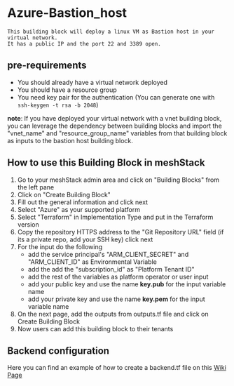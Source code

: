 # Azure-Bastion_host
    This building block will deploy a linux VM as Bastion host in your virtual network.
    It has a public IP and the port 22 and 3389 open.

## pre-requirements
- You should already have a virtual network deployed
- You should have a resource group
- You need key pair for the authentication (You can generate one with ```ssh-keygen -t rsa -b 2048```)

**note**: If you have deployed your virtual network with a vnet building block, you can leverage the dependency between building blocks and import the "vnet_name" and "resource_group_name" variables from that building block as inputs to the bastion host building block.

## How to use this Building Block in meshStack 

1. Go to your meshStack admin area and click on "Building Blocks" from the left pane
2. Click on "Create Building Block"
3. Fill out the general information and click next
4. Select "Azure" as your supported platform 
5. Select "Terraform" in Implementation Type and put in the Terraform version
6. Copy the repository HTTPS address to the "Git Repository URL" field (if its a private repo, add your SSH key) click next
7. For the input do the following
    - add the service principal's "ARM_CLIENT_SECRET" and "ARM_CLIENT_ID" as Environmental Variable
    - add the add the "subscription_id" as "Platform Tenant ID"
    - add the rest of the variables as platform operator or user input
    - add your public key and use the name **key.pub** for the input variable name
    - add your private key and use the name **key.pem** for the input variable name
8. On the next page, add the outputs from outputs.tf file and click on Create Building Block
9. Now users can add this building block to their tenants

## Backend configuration
Here you can find an example of how to create a backend.tf file on this [Wiki Page](https://github.com/meshcloud/building-blocks/wiki/%5BUser-Guide%5D-Setting-up-the-Backend-for-terraform-state#how-to-configure-backendtf-file-for-these-providers)